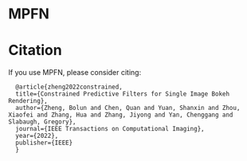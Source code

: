 # MPFN

# Citation
  If you use MPFN, please consider citing:
  
  ```
    @article{zheng2022constrained,
    title={Constrained Predictive Filters for Single Image Bokeh Rendering},
    author={Zheng, Bolun and Chen, Quan and Yuan, Shanxin and Zhou, Xiaofei and Zhang, Hua and Zhang, Jiyong and Yan, Chenggang and Slabaugh, Gregory},
    journal={IEEE Transactions on Computational Imaging},
    year={2022},
    publisher={IEEE}
    }
  ```
  
